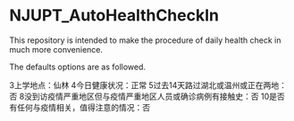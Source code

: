 # NJUPT_AutoHealthCheckIn
This repository is intended to make the procedure of daily health check in much more convenience.

The defaults options are as followed.


3上学地点：仙林
4今日健康状况：正常
5过去14天路过湖北或温州或正在两地：否
8没到访疫情严重地区但与疫情严重地区人员或确诊病例有接触史：否
10是否有任何与疫情相关，值得注意的情况：否
